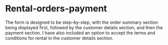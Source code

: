 # Rental-orders-payment
The form is designed to be step-by-step, with the order summary section being displayed first, followed by the customer details section, and then the payment section. I have also included an option to accept the terms and conditions for rental in the customer details section.
